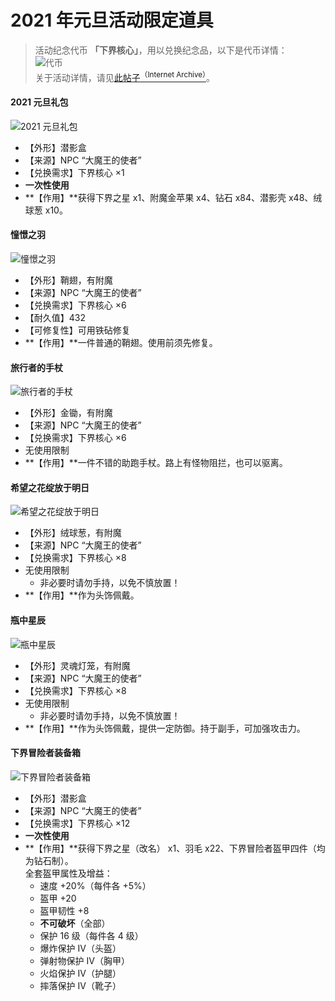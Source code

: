 # 2021 年元旦活动限定道具

> 活动纪念代币 **「下界核心」**，用以兑换纪念品，以下是代币详情：  
![代币](../../../assets/images/items/activity-exclusive/2021/new-year/下界核心.png)  
关于活动详情，请见[此帖子<sup>（Internet Archive）</sup>](https://web.archive.org/web/20210127045743/https://bbs.nyaa.cat/d/1795-2021)。


#### 2021 元旦礼包

![2021 元旦礼包](../../../assets/images/items/activity-exclusive/2021/new-year/2021元旦礼包.png)

- 【外形】潜影盒
- 【来源】NPC “大魔王的使者”
- 【兑换需求】下界核心 ×1
- **一次性使用**
- **【作用】**获得下界之星 x1、附魔金苹果 x4、钻石 x84、潜影壳 x48、绒球葱 x10。


#### 憧憬之羽

![憧憬之羽](../../../assets/images/items/activity-exclusive/2021/new-year/憧憬之羽.png)

- 【外形】鞘翅，有附魔
- 【来源】NPC “大魔王的使者”
- 【兑换需求】下界核心 ×6
- 【耐久值】432
- 【可修复性】可用铁砧修复
- **【作用】**一件普通的鞘翅。使用前须先修复。

#### 旅行者的手杖

![旅行者的手杖](../../../assets/images/items/activity-exclusive/2021/new-year/旅行者的手杖.png)

- 【外形】金锄，有附魔
- 【来源】NPC “大魔王的使者”
- 【兑换需求】下界核心 ×6
- 无使用限制
- **【作用】**一件不错的助跑手杖。路上有怪物阻拦，也可以驱离。


#### 希望之花绽放于明日

![希望之花绽放于明日](../../../assets/images/items/activity-exclusive/2021/new-year/希望之花绽放于明日.png)

- 【外形】绒球葱，有附魔
- 【来源】NPC “大魔王的使者”
- 【兑换需求】下界核心 ×8
- 无使用限制
  + 非必要时请勿手持，以免不慎放置！
- **【作用】**作为头饰佩戴。


#### 瓶中星辰

![瓶中星辰](../../../assets/images/items/activity-exclusive/2021/new-year/瓶中星辰.png)

- 【外形】灵魂灯笼，有附魔
- 【来源】NPC “大魔王的使者”
- 【兑换需求】下界核心 ×8
- 无使用限制
  + 非必要时请勿手持，以免不慎放置！
- **【作用】**作为头饰佩戴，提供一定防御。持于副手，可加强攻击力。


#### 下界冒险者装备箱

![下界冒险者装备箱](../../../assets/images/items/activity-exclusive/2021/new-year/下界冒险者装备箱.png)

- 【外形】潜影盒
- 【来源】NPC “大魔王的使者”
- 【兑换需求】下界核心 ×12
- **一次性使用**
- **【作用】**获得下界之星（改名） x1、羽毛 x22、下界冒险者盔甲四件（均为钻石制）。  
全套盔甲属性及增益：
  + <span class="nw-important">速度 +20%</span>（每件各 +5%）
  + 盔甲 +20
  + 盔甲韧性 +8
  + **不可破坏**（全部）
  + 保护 16 级（每件各 4 级）
  + 爆炸保护 Ⅳ（头盔）
  + 弹射物保护 Ⅳ（胸甲） 
  + 火焰保护 Ⅳ（护腿）
  + 摔落保护 Ⅳ（靴子）